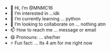 - 👋 Hi, I’m @MNMC16
- 👀 I’m interested in ...idk
- 🌱 I’m currently learning ... python
- 💞️ I’m looking to collaborate on ... nothing atm
- 📫 How to reach me ... message or email
- 😄 Pronouns: ... she/her
- ⚡ Fun fact: ... Its 4 am for me right now

<!---
MNMC16/MNMC16 is a ✨ special ✨ repository because its `README.md` (this file) appears on your GitHub profile.
You can click the Preview link to take a look at your changes.
--->
